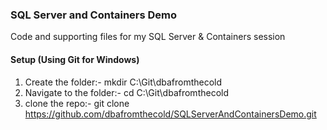 ### SQL Server and Containers Demo

Code and supporting files for my SQL Server & Containers session


#### Setup (Using Git for Windows)


1. Create the folder:- mkdir C:\Git\dbafromthecold
2. Navigate to the folder:- cd C:\Git\dbafromthecold
3. clone the repo:- git clone https://github.com/dbafromthecold/SQLServerAndContainersDemo.git
